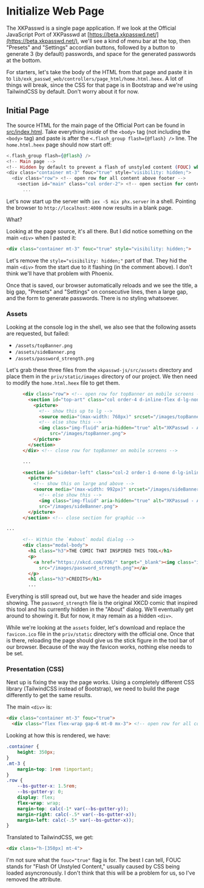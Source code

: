 # Initialize Web Page

The XKPasswd is a single page application. If we look at the Official JavaScript Port of XKPasswd at [https://beta.xkpasswd.net/](https://beta.xkpasswd.net/), we'll see a kind of menu bar at the top, then "Presets" and "Settings" accordian buttons, followed by a button to generate 3 (by default) passwords, and space for the generated passwords at the bottom.

For starters, let's take the body of the HTML from that page and paste it in to `lib/exk_passwd_web/controllers/page_html/home.html.heex`.  A lot of things will break, since the CSS for that page is in Bootstrap and we're using TailwindCSS by default. Don't worry about it for now.

## Initial Page

The source HTML for the main page of the Official Port can be found in [src/index.html](https://github.com/bartificer/xkpasswd-js/blob/main/src/index.html). Take everything *inside* of the `<body>` tag (not including the `<body>` tag) and paste is after the `<.flash_group flash={@flash} />` line. The `home.html.heex` page should now start off:

```elixir
<.flash_group flash={@flash} />
<!-- Main page -->
<!-- Hidden by default to prevent a flash of unstyled content (FOUC) when the page loads. -->
<div class="container mt-3" fouc="true" style="visibility: hidden;">
  <div class="row"> <!-- open row for all content above footer -->
    <section id="main" class="col order-2"> <!-- open section for content right of graphic -->
      ...
```

Let's now start up the server with `iex -S mix phx.server` in a shell. Pointing the browser to `http://localhost:4000` now results in a blank page.

What?

Looking at the page source, it's all there. But I did notice something on the main `<div>` when I pasted it:

```html
<div class="container mt-3" fouc="true" style="visibility: hidden;">
```

Let's remove the `style="visibility: hidden;"` part of that. They hid the main `<div>` from the start due to it flashing (in the comment above). I don't think we'll have that problem with Phoenix.

Once that is saved, our browser automatically reloads and we see the title, a big gap, "Presets" and "Settings" on consecutive lines, then a large gap, and the form to generate passwords. There is no styling whatsoever.

### Assets

Looking at the console log in the shell, we also see that the following assets are requested, but failed:

* `/assets/topBanner.png`
* `/assets/sideBanner.png`
* `/assets/password_strength.png`

Let's grab these three files from the `xkpasswd-js/src/assets` directory and place them in the `priv/static/images` directory of our project. We then need to modify the `home.html.heex` file to get them.

```html
      <div class="row"> <!-- open row for topBanner on mobile screens -->
        <section id="top-art" class="col order-4 d-inline-flex d-lg-none">
          <picture>
            <!-- show this up to lg -->
            <source media="(max-width: 768px)" srcset="/images/topBanner.png">
            <!-- else show this -->
            <img class="img-fluid" aria-hidden="true" alt="XKPasswd - A Secure Memorable Password Generators"
                src="/images/topBanner.png">
          </picture>
        </section>
      </div> <!-- close row for topBanner on mobile screens -->

      ...

      <section id="sidebar-left" class="col-2 order-1 d-none d-lg-inline" aria-flowto="password-card"> <!-- open section for graphic -->
        <picture>
          <!-- show this on large and above -->
          <source media="(max-width: 992px)" srcset="/images/sideBanner.png">
            <!-- else show this -->
            <img class="img-fluid" aria-hidden="true" alt="XKPasswd - A Secure Memorable Password Generators"
            src="/images/sideBanner.png">
        </picture>
      </section> <!-- close section for graphic -->

...

      <!-- Within the `#about` modal dialog -->
      <div class="modal-body">
        <h1 class="h3">THE COMIC THAT INSPIRED THIS TOOL</h1>
        <p>
          <a href="https://xkcd.com/936/" target="_blank"><img class="img-fluid" alt="XKCD - Password Strength"
            src="/images/password_strength.png"></a>
        </p>
        <h1 class="h3">CREDITS</h1>
        ...
```

Everything is still spread out, but we have the header and side images showing. The `password_strength` file is the original XKCD comic that inspired this tool and his currently hidden in the "About" dialog. We'll eventually get around to showing it. But for now, it may remain as a hidden `<div>`.

While we're looking at the `assets` folder, let's download and replace the `favicon.ico` file in the `priv/static` directory with the official one. Once that is there, reloading the page should give us the stick figure in the tool bar of our browser. Because of the way the favicon works, nothing else needs to be set.

### Presentation (CSS)

Next up is fixing the way the page works. Using a completely different CSS library (TailwindCSS instead of Bootstrap), we need to build the page differently to get the same results.

The main `<div>` is:

```html
<div class="container mt-3" fouc="true">
  <div class="flex flex-wrap gap-6 mt-0 mx-3"> <!-- open row for all content above footer -->
```

Looking at how this is rendered, we have:

```css
.container {
    height: 350px;
}
.mt-3 {
    margin-top: 1rem !important;
}
.row {
    --bs-gutter-x: 1.5rem;
    --bs-gutter-y: 0;
    display: flex;
    flex-wrap: wrap;
    margin-top: calc(-1* var(--bs-gutter-y));
    margin-right: calc(-.5* var(--bs-gutter-x));
    margin-left: calc(-.5* var(--bs-gutter-x));
}
```

Translated to TailwindCSS, we get:

```html
<div class="h-[350px] mt-4">
```

I'm not sure what the `fouc="true"` flag is for. The best I can tell, FOUC stands for "Flash Of Unstyled Content," usually caused by CSS being loaded asyncronously. I don't think that this will be a problem for us, so I've removed the attribute.
